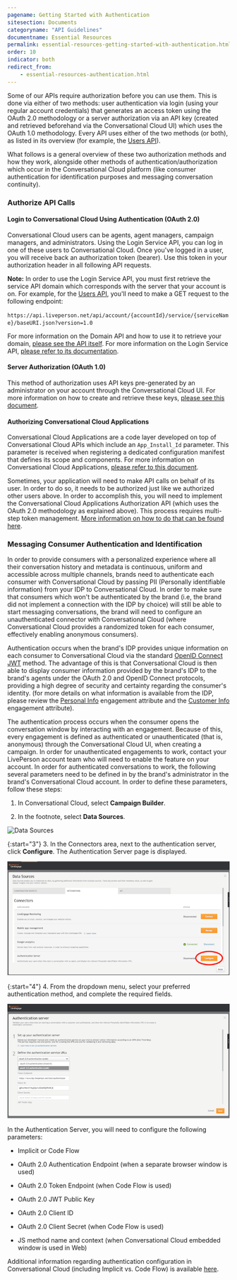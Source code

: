 ```yaml
---
pagename: Getting Started with Authentication
sitesection: Documents
categoryname: "API Guidelines"
documentname: Essential Resources
permalink: essential-resources-getting-started-with-authentication.html
order: 10
indicator: both
redirect_from:
    - essential-resources-authentication.html
---
```


Some of our APIs require authorization before you can use them. This is done via either of two methods: user authentication via login (using your regular account credentials) that generates an access token using the OAuth 2.0 methodology or a server authorization via an API key (created and retrieved beforehand via the Conversational Cloud UI) which uses the OAuth 1.0 methodology. Every API uses either of the two methods (or both), as listed in its overview (for example, the [Users API](/users-api-overview.html#getting-started)).

What follows is a general overview of these two authorization methods and how they work, alongside other methods of authentication/authorization which occur in the Conversational Cloud platform (like consumer authentication for identification purposes and messaging conversation continuity).

### Authorize API Calls

#### Login to Conversational Cloud Using Authentication (OAuth 2.0)

Conversational Cloud users can be agents, agent managers, campaign managers, and administrators. Using the Login Service API, you can log in one of these users to Conversational Cloud. Once you've logged in a user, you will receive back an authorization token (bearer). Use this token in your authorization header in all following API requests.

**Note:** In order to use the Login Service API, you must first retrieve the service API domain which corresponds with the server that your account is on. For example, for the [Users API](/users-api-overview.html), you'll need to make a GET request to the following endpoint:

`https://api.liveperson.net/api/account/{accountId}/service/{serviceName}/baseURI.json?version=1.0`

For more information on the Domain API and how to use it to retrieve your domain, [please see the API itself](/retrieve-api-domains-using-the-domain-api.html). For more information on the Login Service API, [please refer to its documentation](/login-service-api-overview.html).

#### Server Authorization (OAuth 1.0)

This method of authorization uses API keys pre-generated by an administrator on your account through the Conversational Cloud UI. For more information on how to create and retrieve these keys, [please see this document](/retrieve-api-keys-create-a-new-api-key.html).

#### Authorizing Conversational Cloud Applications

Conversational Cloud Applications are a code layer developed on top of Conversational Cloud APIs which include an `App_Install_Id` parameter. This parameter is received when registering a dedicated configuration manifest that defines its scope and components. For more information on Conversational Cloud Applications, [please refer to this document](/liveengage-applications-what-is-a-liveengage-application.html).

Sometimes, your application will need to make API calls on behalf of its user. In order to do so, it needs to be authorized just like we authorized other users above. In order to accomplish this, you will need to implement the Conversational Cloud Applications Authorization API (which uses the OAuth 2.0 methodology as explained above). This process requires multi-step token management. [More information on how to do that can be found here](/authorizing-liveengage-applications-overview.html).

### Messaging Consumer Authentication and Identification

In order to provide consumers with a personalized experience where all their conversation history and metadata is continuous, uniform and accessible across multiple channels, brands need to authenticate each consumer with Conversational Cloud by passing PII (Personally identifiable information) from your IDP to Conversational Cloud. In order to make sure that consumers which won't be authenticated by the brand (i.e, the brand did not implement a connection with the IDP by choice) will still be able to start messaging conversations, the brand will need to configure an unauthenticated connector with Conversational Cloud (where Conversational Cloud provides a randomized token for each consumer, effectively enabling anonymous consumers).

Authentication occurs when the brand's IDP provides unique information on each consumer to Conversational Cloud via the standard [OpenID Connect JWT](https://openid.net/specs/openid-connect-core-1_0.html#Authentication) method. The advantage of this is that Conversational Cloud is then able to display consumer information provided by the brand's IDP to the brand's agents under the OAuth 2.0 and OpenID Connect protocols, providing a high degree of security and certainty regarding the consumer's identity. (for more details on what information is available from the IDP, please review the [Personal Info](https://developers.liveperson.com/data-messaging-interactions-appendix.html#personalinfo) engagement attribute and the [Customer Info](https://www.google.com/url?q=https://developers.liveperson.com/data-messaging-interactions-appendix.html%23customerinfo&sa=D&source=hangouts&ust=1535458435619000&usg=AFQjCNF9chrjT20gNhb-ifQS2yMUBx7arw) engagement attribute).

The authentication process occurs when the consumer opens the conversation window by interacting with an engagement. Because of this, every engagement is defined as authenticated or unauthenticated (that is, anonymous) through the Conversational Cloud UI, when creating a campaign. In order for unauthenticated engagements to work, contact your LivePerson account team who will need to enable the feature on your account. In order for authenticated conversations to work, the following several parameters need to be defined in by the brand's administrator in the brand's Conversational Cloud account. In order to define these parameters, follow these steps:

1. In Conversational Cloud, select **Campaign Builder**.

2. In the footnote, select **Data Sources**.

![Data Sources](img/data-sources.png)

{:start="3"}
3. In the Connectors area, next to the authentication server, click **Configure**. The Authentication Server page is displayed.

![Configure Server](img/configure-server.png)

{:start="4"}
4. From the dropdown menu, select your preferred authentication method, and complete the required fields.

![Authentication Server](img/authserver.png)

In the Authentication Server, you will need to configure the following parameters:

* Implicit or Code Flow

* OAuth 2.0 Authentication Endpoint (when a separate browser window is used)

* OAuth 2.0 Token Endpoint (when Code Flow is used)

* OAuth 2.0 JWT Public Key

* OAuth 2.0 Client ID

* OAuth 2.0 Client Secret (when Code Flow is used)

* JS method name and context (when Conversational Cloud embedded window is used in Web)

Additional information regarding authentication configuration in Conversational Cloud (including Implicit vs. Code Flow) is available [here](authentication-introduction.html).

